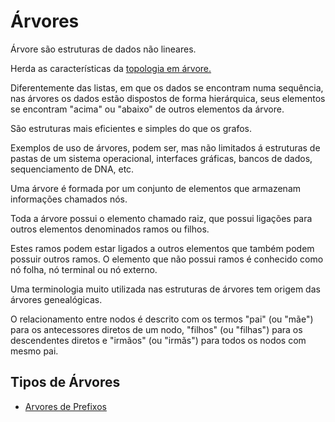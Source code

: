# Árvores

Árvore são estruturas de dados não lineares.

Herda as características da [topologia em árvore.](TopologiaArvore.html)

Diferentemente das listas, em que os dados se encontram numa sequência, nas árvores os dados estão dispostos de forma hierárquica, seus elementos se encontram "acima" ou "abaixo" de outros elementos da árvore.

São estruturas mais eficientes e simples do que os grafos.

Exemplos de uso de árvores, podem ser, mas não limitados á estruturas de pastas de um sistema operacional, interfaces gráficas, bancos de dados, sequenciamento de DNA, etc.

Uma árvore é formada por um conjunto de elementos que armazenam informações chamados nós.

Toda a árvore possui o elemento chamado raiz, que possui ligações para outros elementos denominados ramos ou filhos.

Estes ramos podem estar ligados a outros elementos que também podem possuir outros ramos. O elemento que não possui ramos é conhecido como nó folha, nó terminal ou nó externo.

Uma terminologia muito utilizada nas estruturas de árvores tem origem das árvores genealógicas.

O relacionamento entre nodos é descrito com os termos "pai" (ou "mãe") para os antecessores diretos de um nodo, "filhos" (ou "filhas") para os descendentes diretos e "irmãos" (ou "irmãs") para todos os nodos com mesmo pai.

## Tipos de Árvores

- [Arvores de Prefixos](ArvoredePrefixos.html)
